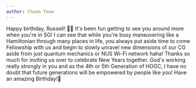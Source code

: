 ```yaml
---
author: Chuan Yeow
---
```


Happy birthday, Russell! 🎉🎂
It's been fun getting to see you around more when you're in SG!
I can see that while you're busy maneuvering like a Hamiltonian through many places in life,
you always put aside time to come Fellowship with us and begin to slowly unravel new dimensions
of our CG aside from just quantum mechanics or NUS Wi-Fi network haha! Thanks so much for
inviting us over to celebrate New Years together. God's working really strongly in you and as
the 4th or 5th Generation of HOGC, I have no doubt that future generations will be empowered
by people like you! Have an amazing Birthday!🎉
